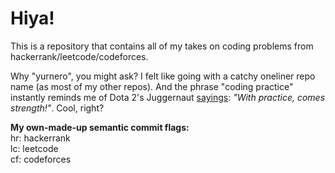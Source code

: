 # Hiya!
This is a repository that contains all of my takes on coding problems from hackerrank/leetcode/codeforces.

Why "yurnero", you might ask? I felt like going with a catchy oneliner repo name (as most of my other repos). And the phrase "coding practice" instantly reminds me of Dota 2's Juggernaut [sayings](https://static.wikia.nocookie.net/dota2_gamepedia/images/a/a1/Vo_juggernaut_jugsc_arc_level_05.mp3/revision/latest?cb=20201013212523): <em>"With practice, comes strength!"</em>. Cool, right?

**My own-made-up semantic commit flags:** <br/>
hr: hackerrank <br/>
lc: leetcode <br/>
cf: codeforces <br/>
